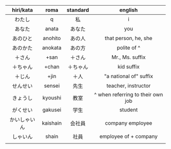 | hiri/kata |   roma   | standard |              english              |
| :-------: | :------: | :------: | :-------------------------------: |
|    わたし    |    q     |    私     |                 i                 |
|    あなた    |  anata   |   あなた    |                you                |
|   あのひと    | anohito  |   あの人    |       that person, he, she        |
|   あのかた    | anokata  |   あの方    |            polite of ^            |
|    ＋さん    |   +san   |   ＋さん    |          Mr., Ms. suffix          |
|   ＋ちゃん    |  +chan   |   ＋ちゃん   |            kid suffix             |
|    ＋じん    |   +jin   |    ＋人    |      "a national of" suffix       |
|   せんせい    |  sensei  |    先生    |        teacher, instructor        |
|   きょうし    | kyoushi  |    教室    | ^ when referring to their own job |
|   がくせい    | gakusei  |    学生    |              student              |
|  かいしゃいん   | kaishain |   会社員    |         company employee          |
|   しゃいん    |  shain   |    社員    |       employee of + company       |
|           |          |          |                                   |
